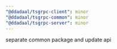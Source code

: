 ```yaml
---
"@ddadaal/tsgrpc-client": minor
"@ddadaal/tsgrpc-common": minor
"@ddadaal/tsgrpc-server": minor
---
```


separate common package and update api
